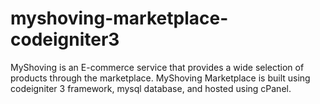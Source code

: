 # myshoving-marketplace-codeigniter3
MyShoving is an E-commerce service that provides a wide selection of products through the marketplace. MyShoving Marketplace is built using codeigniter 3 framework, mysql database, and hosted using cPanel.
